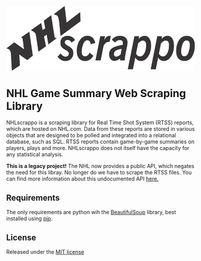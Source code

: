 ![logo](nhlscrappo-logo.png)

# NHL Game Summary Web Scraping Library

NHLscrappo is a scraping library for Real Time Shot System (RTSS) reports, which
are hosted on NHL.com. Data from these reports are stored in various objects
that are designed to be polled and integrated into a relational database, such
as SQL. RTSS reports contain game-by-game summaries on players, plays and more.
NHLscrappo does not itself have the capacity for any statistical analysis.

**This is a legacy project!**
The NHL now provides a public API, which negates the need for this libray. No
longer do we have to scrape the RTSS files. You can find more information
about this undocumented API
[here.](https://www.kevinsidwar.com/iot/2017/7/1/the-undocumented-nhl-stats-api)

## Requirements

The only requirements are python wih the
[BeautifulSoup](http://www.crummy.com/software/BeautifulSoup/) library, best installed
using [pip](https://pypi.python.org/pypi/pip).

## License

Released under the [MIT license](LICENSE)
